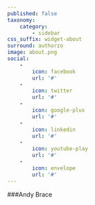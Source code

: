 ```yaml
---
published: false
taxonomy:
    category:
        - sidebar
css_suffix: widget-about
surround: authorzo
image: about.png
social:
    -
        icon: facebook
        url: '#'
    -
        icon: twitter
        url: '#'
    -
        icon: google-plus
        url: '#'
    -
        icon: linkedin
        url: '#'
    -
        icon: youtube-play
        url: '#'
    -
        icon: envelope
        url: '#'
---
```


###Andy Brace


